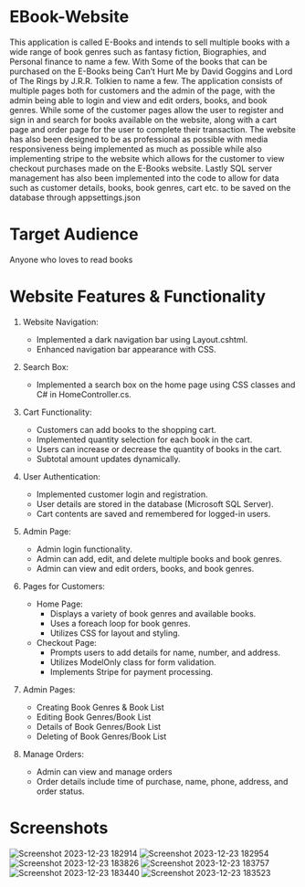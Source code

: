 # EBook-Website
This application is called E-Books and intends to sell multiple books with a wide range of book genres 
such as fantasy fiction, Biographies, and Personal finance to name a few. With Some of the books that 
can be purchased on the E-Books being Can’t Hurt Me by David Goggins and Lord of The Rings by J.R.R. 
Tolkien to name a few. The application consists of multiple pages both for customers and the admin 
of the page, with the admin being able to login and view and edit orders, books, and book genres. 
While some of the customer pages allow the user to register and sign in and search for books available 
on the website, along with a cart page and order page for the user to complete their transaction.
The website has also been designed to be as professional as possible with media responsiveness being 
implemented as much as possible while also implementing stripe to the website which allows for the 
customer to view checkout purchases made on the E-Books website. Lastly SQL server management 
has also been implemented into the code to allow for data such as customer details, books, book 
genres, cart etc. to be saved on the database through appsettings.json

# Target Audience
Anyone who loves to read books

# Website Features & Functionality
1) Website Navigation:
   - Implemented a dark navigation bar using Layout.cshtml.
   - Enhanced navigation bar appearance with CSS.
2) Search Box:
   - Implemented a search box on the home page using CSS classes and C# in HomeController.cs.
3) Cart Functionality:
   - Customers can add books to the shopping cart.
   - Implemented quantity selection for each book in the cart.
   - Users can increase or decrease the quantity of books in the cart.
   - Subtotal amount updates dynamically.
4) User Authentication:
   - Implemented customer login and registration.
   - User details are stored in the database (Microsoft SQL Server).
   - Cart contents are saved and remembered for logged-in users.
5) Admin Page:
   - Admin login functionality.
   - Admin can add, edit, and delete multiple books and book genres.
   - Admin can view and edit orders, books, and book genres.
6) Pages for Customers:
   - Home Page:
     - Displays a variety of book genres and available books.
     - Uses a foreach loop for book genres.
     - Utilizes CSS for layout and styling.
   - Checkout Page:
     - Prompts users to add details for name, number, and address.
     - Utilizes ModelOnly class for form validation.
     - Implements Stripe for payment processing.
7) Admin Pages:
   - Creating Book Genres & Book List
   - Editing Book Genres/Book List
   - Details of Book Genres/Book List
   - Deleting of Book Genres/Book List
  
8) Manage Orders:
   - Admin can view and manage orders
   - Order details include time of purchase, name, phone, address, and order status.

# Screenshots
![Screenshot 2023-12-23 182914](https://github.com/Clive20/EBook-Website/assets/74508019/dab5dce2-10b5-4663-a324-3bcb3c53c1d7)
![Screenshot 2023-12-23 182954](https://github.com/Clive20/EBook-Website/assets/74508019/2ab104d1-de56-4ff3-8014-221dac9bb94f)
![Screenshot 2023-12-23 183826](https://github.com/Clive20/EBook-Website/assets/74508019/4b6f8c47-2ebe-4b2a-990b-71fbff522ea7)
![Screenshot 2023-12-23 183757](https://github.com/Clive20/EBook-Website/assets/74508019/08f22769-6cff-426c-a094-ae6a6707ea9d)
![Screenshot 2023-12-23 183440](https://github.com/Clive20/EBook-Website/assets/74508019/d98cb0c9-8c5d-470b-afcc-ba5b773d0cb3)
![Screenshot 2023-12-23 183523](https://github.com/Clive20/EBook-Website/assets/74508019/b0d01d30-0b58-4c76-9897-e2f5aa25c574)
